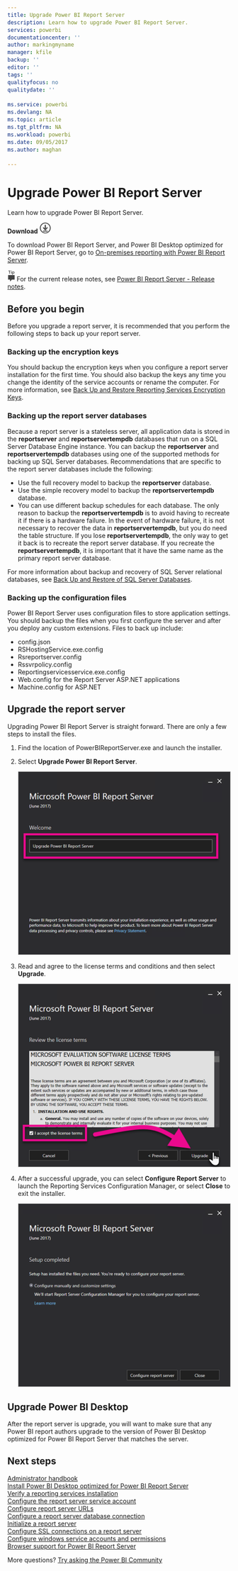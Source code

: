 ```yaml
---
title: Upgrade Power BI Report Server
description: Learn how to upgrade Power BI Report Server.
services: powerbi
documentationcenter: ''
author: markingmyname
manager: kfile
backup: ''
editor: ''
tags: ''
qualityfocus: no
qualitydate: ''

ms.service: powerbi
ms.devlang: NA
ms.topic: article
ms.tgt_pltfrm: NA
ms.workload: powerbi
ms.date: 09/05/2017
ms.author: maghan

---
```

# Upgrade Power BI Report Server
Learn how to upgrade Power BI Report Server.

 **Download** ![download](media/upgrade/download.png "download")

To download Power BI Report Server, and Power BI Desktop optimized for Power BI Report Server, go to [On-premises reporting with Power BI Report Server](https://powerbi.microsoft.com/report-server/).

![tip](media/upgrade/fyi-tip.png "tip") For the current release notes, see [Power BI Report Server - Release notes](release-notes.md).

## Before you begin
Before you upgrade a report server, it is recommended that you perform the following steps to back up your report server.

### Backing up the encryption keys
You should backup the encryption keys when you configure a report server installation for the first time. You should also backup the keys any time you change the identity of the service accounts or rename the computer. For more information, see [Back Up and Restore Reporting Services Encryption Keys](https://docs.microsoft.com/sql/reporting-services/install-windows/ssrs-encryption-keys-back-up-and-restore-encryption-keys).

### Backing up the report server databases
Because a report server is a stateless server, all application data is stored in the **reportserver** and **reportservertempdb** databases that run on a SQL Server Database Engine instance. You can backup the **reportserver** and **reportservertempdb** databases using one of the supported methods for backing up SQL Server databases. Recommendations that are specific to the report server databases include the following:

* Use the full recovery model to backup the **reportserver** database.
* Use the simple recovery model to backup the **reportservertempdb** database.
* You can use different backup schedules for each database. The only reason to backup the **reportservertempdb** is to avoid having to recreate it if there is a hardware failure. In the event of hardware failure, it is not necessary to recover the data in **reportservertempdb**, but you do need the table structure. If you lose **reportservertempdb**, the only way to get it back is to recreate the report server database. If you recreate the **reportservertempdb**, it is important that it have the same name as the primary report server database.

For more information about backup and recovery of SQL Server relational databases, see [Back Up and Restore of SQL Server Databases](https://docs.microsoft.com/sql/relational-databases/backup-restore/back-up-and-restore-of-sql-server-databases).

### Backing up the configuration files
Power BI Report Server uses configuration files to store application settings. You should backup the files when you first configure the server and after you deploy any custom extensions. Files to back up include:

* config.json
* RSHostingService.exe.config
* Rsreportserver.config
* Rssvrpolicy.config
* Reportingservicesservice.exe.config
* Web.config for the Report Server ASP.NET applications
* Machine.config for ASP.NET

## Upgrade the report server
Upgrading Power BI Report Server is straight forward. There are only a few steps to install the files.

1. Find the location of PowerBIReportServer.exe and launch the installer.
2. Select **Upgrade Power BI Report Server**.
   
    ![](media/upgrade/reportserver-upgrade1.png "Upgrade Power BI Report Server")
3. Read and agree to the license terms and conditions and then select **Upgrade**.
   
    ![](media/upgrade/reportserver-upgrade-eula.png "License agreement")
4. After a successful upgrade, you can select **Configure Report Server** to launch the Reporting Services Configuration Manager, or select **Close** to exit the installer.
   
    ![](media/upgrade/reportserver-upgrade-configure.png)

## Upgrade Power BI Desktop
After the report server is upgrade, you will want to make sure that any Power BI report authors upgrade to the version of Power BI Desktop optimized for Power BI Report Server that matches the server.

## Next steps
[Administrator handbook](admin-handbook-overview.md)  
[Install Power BI Desktop optimized for Power BI Report Server](install-powerbi-desktop.md)  
[Verify a reporting services installation](https://docs.microsoft.com/sql/reporting-services/install-windows/verify-a-reporting-services-installation)  
[Configure the report server service account](https://docs.microsoft.com/sql/reporting-services/install-windows/configure-the-report-server-service-account-ssrs-configuration-manager)  
[Configure report server URLs](https://docs.microsoft.com/sql/reporting-services/install-windows/configure-report-server-urls-ssrs-configuration-manager)  
[Configure a report server database connection](https://docs.microsoft.com/sql/reporting-services/install-windows/configure-a-report-server-database-connection-ssrs-configuration-manager)  
[Initialize a report server](https://docs.microsoft.com/sql/reporting-services/install-windows/ssrs-encryption-keys-initialize-a-report-server)  
[Configure SSL connections on a report server](https://docs.microsoft.com/sql/reporting-services/security/configure-ssl-connections-on-a-native-mode-report-server)  
[Configure windows service accounts and permissions](https://docs.microsoft.com/sql/database-engine/configure-windows/configure-windows-service-accounts-and-permissions)  
[Browser support for Power BI Report Server](browser-support.md)

More questions? [Try asking the Power BI Community](https://community.powerbi.com/)

